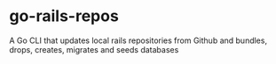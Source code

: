# go-rails-repos
A Go CLI that updates local rails repositories from Github and bundles, drops, creates, migrates and seeds databases
